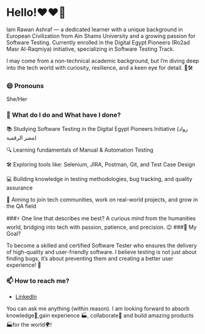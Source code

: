 # Hello!❤❤👋
Iam Rawan Ashraf — a dedicated learner with a unique background in European Civilization from Ain Shams University and a growing passion for Software Testing. Currently enrolled in the Digital Egypt Pioneers (Ro2ad Masr Al-Raqmiya) initiative, specializing in Software Testing Track.

I may come from a non-technical academic background, but I’m diving deep into the tech world with curiosity, resilience, and a keen eye for detail. 🐞🛠️

### 😄 Pronouns
She/Her

### 🌱 What do I do and What have I done? 
📚 Studying Software Testing in the Digital Egypt Pioneers Initiative (رواد مصر الرقمية)

🔍 Learning fundamentals of Manual & Automation Testing

🛠️ Exploring tools like: Selenium, JIRA, Postman, Git, and Test Case Design

💻 Building knowledge in testing methodologies, bug tracking, and quality assurance

🤝 Aiming to join tech communities, work on real-world projects, and grow in the QA field

###⚡ One line that describes me best? 
A curious mind from the humanities world, bridging into tech with passion, patience, and precision. 😉
###🎯 My Goal?

To become a skilled and certified Software Tester who ensures the delivery of high-quality and user-friendly software. I believe testing is not just about finding bugs, it’s about preventing them and creating a better user experience! 💫

### 📫 How to reach me?
- [LinkedIn](https://www.linkedin1294/.com/in/rawan-ashraf-a3494/) 


You can ask me anything (within reason). I am looking forward to absorb knowledge🧠,gain experience 🏭, collaborate🤝 and build amazing products 🏭for the world🌍!
